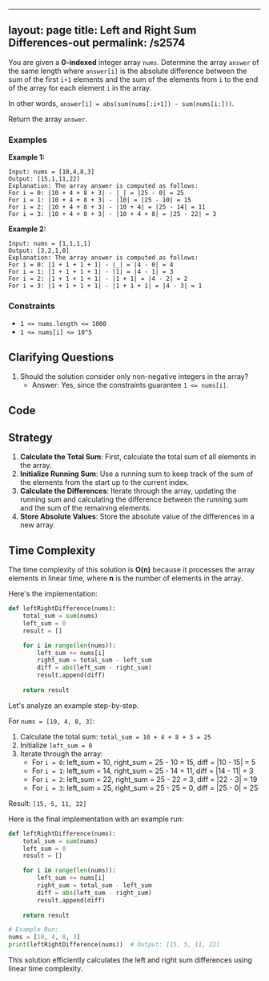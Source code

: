 
---
layout: page
title:  Left and Right Sum Differences-out
permalink: /s2574
---

You are given a **0-indexed** integer array `nums`. Determine the array `answer` of the same length where `answer[i]` is the absolute difference between the sum of the first `i+1` elements and the sum of the elements from `i` to the end of the array for each element `i` in the array.

In other words, `answer[i] = abs(sum(nums[:i+1]) - sum(nums[i:]))`.

Return the array `answer`.

### Examples

**Example 1:**

```
Input: nums = [10,4,8,3]
Output: [15,1,11,22]
Explanation: The array answer is computed as follows: 
For i = 0: |10 + 4 + 8 + 3| - |_| = |25 - 0| = 25
For i = 1: |10 + 4 + 8 + 3| - |10| = |25 - 10| = 15
For i = 2: |10 + 4 + 8 + 3| - |10 + 4| = |25 - 14| = 11
For i = 3: |10 + 4 + 8 + 3| - |10 + 4 + 8| = |25 - 22| = 3
```

**Example 2:**

```
Input: nums = [1,1,1,1]
Output: [3,2,1,0]
Explanation: The array answer is computed as follows: 
For i = 0: |1 + 1 + 1 + 1| - |_| = |4 - 0| = 4
For i = 1: |1 + 1 + 1 + 1| - |1| = |4 - 1| = 3
For i = 2: |1 + 1 + 1 + 1| - |1 + 1| = |4 - 2| = 2
For i = 3: |1 + 1 + 1 + 1| - |1 + 1 + 1| = |4 - 3| = 1
```

### Constraints

- `1 <= nums.length <= 1000`
- `1 <= nums[i] <= 10^5`

## Clarifying Questions

1. Should the solution consider only non-negative integers in the array?
   - Answer: Yes, since the constraints guarantee `1 <= nums[i]`.

## Code

## Strategy

1. **Calculate the Total Sum**: First, calculate the total sum of all elements in the array.
2. **Initialize Running Sum**: Use a running sum to keep track of the sum of the elements from the start up to the current index.
3. **Calculate the Differences**: Iterate through the array, updating the running sum and calculating the difference between the running sum and the sum of the remaining elements.
4. **Store Absolute Values**: Store the absolute value of the differences in a new array.

## Time Complexity

The time complexity of this solution is **O(n)** because it processes the array elements in linear time, where **n** is the number of elements in the array.

Here's the implementation:

```python
def leftRightDifference(nums):
    total_sum = sum(nums)
    left_sum = 0
    result = []

    for i in range(len(nums)):
        left_sum += nums[i]
        right_sum = total_sum - left_sum
        diff = abs(left_sum - right_sum)
        result.append(diff)
    
    return result
```

Let's analyze an example step-by-step.

For `nums = [10, 4, 8, 3]`:

1. Calculate the total sum: `total_sum = 10 + 4 + 8 + 3 = 25`
2. Initialize `left_sum = 0`
3. Iterate through the array:
   - For `i = 0`: left_sum = 10, right_sum = 25 - 10 = 15, diff = |10 - 15| = 5
   - For `i = 1`: left_sum = 14, right_sum = 25 - 14 = 11, diff = |14 - 11| = 3
   - For `i = 2`: left_sum = 22, right_sum = 25 - 22 = 3, diff = |22 - 3| = 19
   - For `i = 3`: left_sum = 25, right_sum = 25 - 25 = 0, diff = |25 - 0| = 25

Result: `[15, 5, 11, 22]`

Here is the final implementation with an example run:

```python
def leftRightDifference(nums):
    total_sum = sum(nums)
    left_sum = 0
    result = []

    for i in range(len(nums)):
        left_sum += nums[i]
        right_sum = total_sum - left_sum
        diff = abs(left_sum - right_sum)
        result.append(diff)
    
    return result

# Example Run:
nums = [10, 4, 8, 3]
print(leftRightDifference(nums))  # Output: [15, 5, 11, 22]
```

This solution efficiently calculates the left and right sum differences using linear time complexity.